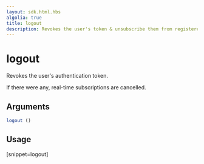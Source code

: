 ```yaml
---
layout: sdk.html.hbs
algolia: true
title: logout
description: Revokes the user's token & unsubscribe them from registered rooms.
---
```



# logout

Revokes the user's authentication token.

If there were any, real-time subscriptions are cancelled.

## Arguments

```javascript
logout ()
```

## Usage

[snippet=logout]
